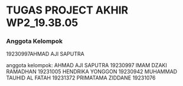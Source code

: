 <h1>TUGAS PROJECT AKHIR WP2_19.3B.05</h1>
<h3>Anggota Kelompok</h3>
<p><span class="text-red">19230997</span>AHMAD AJI SAPUTRA</p>

anggota kelompok: AHMAD AJI SAPUTRA 19230997 IMAM DZAKI RAMADHAN 19231005 HENDRIKA YONGGON 19230942 MUHAMMAD TAUHID AL FATAH 19231372 PRIMATAMA ZIDDANE 19231076
